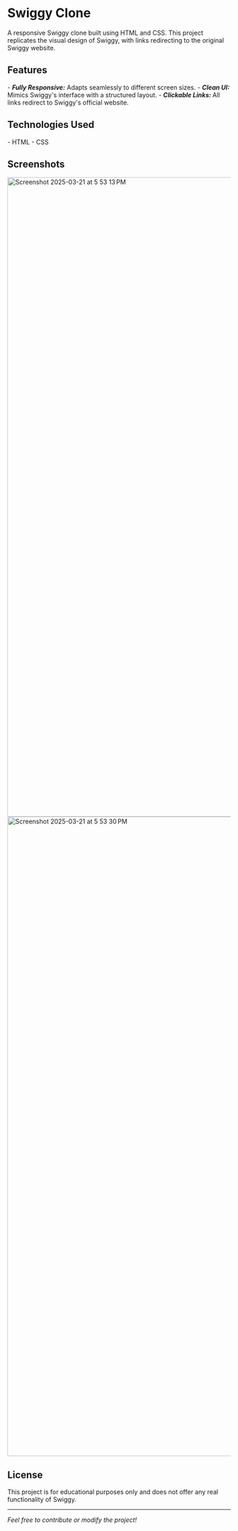 <h1>Swiggy Clone</h1>

<p>A responsive Swiggy clone built using HTML and CSS. This project replicates the visual design of Swiggy, with links redirecting to the original Swiggy website.</p>

<h2>Features</h2>
- <b><i>Fully Responsive:</i></b> Adapts seamlessly to different screen sizes.
- <b><i>Clean UI:</i></b> Mimics Swiggy's interface with a structured layout.
- <b><i>Clickable Links: </i></b>All links redirect to Swiggy's official website.

<h2>Technologies Used</h2>
- HTML
- CSS


## Screenshots
<img width="1440" alt="Screenshot 2025-03-21 at 5 53 13 PM" src="https://github.com/user-attachments/assets/a8d90d92-481c-4eda-9261-e7e19e35c378" />
<br>
<img width="1440" alt="Screenshot 2025-03-21 at 5 53 30 PM" src="https://github.com/user-attachments/assets/747977b9-8327-4b2e-8023-c828f96fa8fc" />

## License
This project is for educational purposes only and does not offer any real functionality of Swiggy.

---
<i>Feel free to contribute or modify the project!</i>

